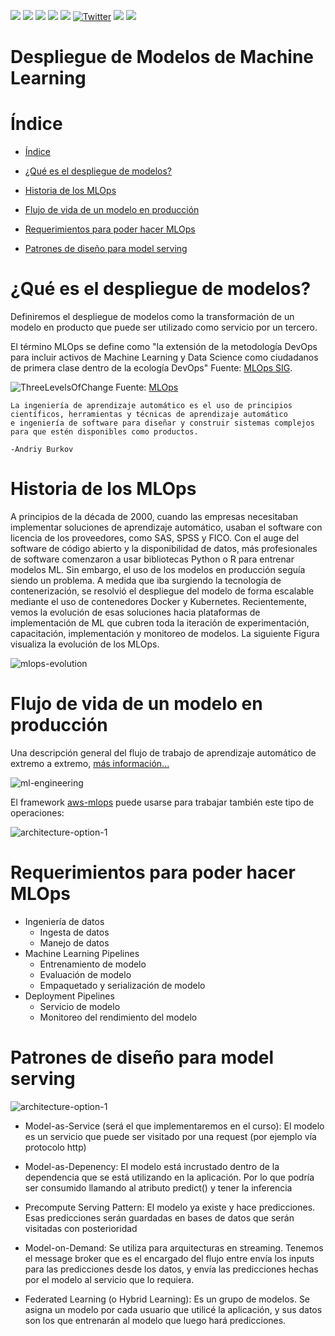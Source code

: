  <p align="left">
   <img src="https://img.shields.io/badge/status-en%20desarrollo-green"> 
   <img src="https://img.shields.io/github/issues/jesusdanielquiroga/Despliegue-de-Modelos-de-Machine-Learning">
   <img src="https://img.shields.io/github/forks/jesusdanielquiroga/Despliegue-de-Modelos-de-Machine-Learning">
   <img src="https://img.shields.io/github/forks/jesusdanielquiroga/Despliegue-de-Modelos-de-Machine-Learning">
   <img src="https://img.shields.io/github/license/jesusdanielquiroga/Despliegue-de-Modelos-de-Machine-Learning">
<a href="https://twitter.com/intent/tweet?text=Wow:&url=https%3A%2F%2Fgithub.com%2Fjesusdanielquiroga%2FDespliegue-de-Modelos-de-Machine-Learning"><img alt="Twitter" src="https://img.shields.io/twitter/url?style=social&url=https%3A%2F%2Ftwitter.com%2Fjdquiroga2410"></a>
   <img src="https://img.shields.io/github/stars/camilafernanda?style=social">
   <img src="https://img.shields.io/badge/topic-machinelearning-red">
  </p>

# Despliegue de Modelos de Machine Learning

# Índice

* [Índice](#índice)

* [¿Qué es el despliegue de modelos?](#¿qué-es-el-despliegue-de-modelos?)

* [Historia de los MLOps](#historia-de-los-MLOps)

* [Flujo de vida de un modelo en producción](#flujo-de-vida-de-un-modelo-en-producción)

* [Requerimientos para poder hacer MLOps](#requerimientos-para-poder-hacer-MLOps)

* [Patrones de diseño para model serving](#patrones-de-diseño-para-model-serving)

# ¿Qué es el despliegue de modelos?

Definiremos el despliegue de modelos como la transformación de un modelo en producto que puede ser utilizado como servicio por un tercero.

El término MLOps se define como "la extensión de la metodología DevOps para incluir activos de Machine Learning y Data Science como ciudadanos de primera clase dentro de la ecología DevOps" Fuente: <a href="roadmap/2020/MLOpsRoadmap2020.md">MLOps SIG</a>.

![ThreeLevelsOfChange](https://user-images.githubusercontent.com/87950040/202930212-c6c17990-ac82-4b38-a103-a3a3dc70b55e.jpg)
Fuente: <a href="https://ml-ops.org/content/motivation">MLOps</a>

```
La ingeniería de aprendizaje automático es el uso de principios científicos, herramientas y técnicas de aprendizaje automático
e ingeniería de software para diseñar y construir sistemas complejos para que estén disponibles como productos.

-Andriy Burkov
```
# Historia de los MLOps

A principios de la década de 2000, cuando las empresas necesitaban implementar soluciones de aprendizaje automático, usaban el software con licencia de los proveedores, como SAS, SPSS y FICO. Con el auge del software de código abierto y la disponibilidad de datos, más profesionales de software comenzaron a usar bibliotecas Python o R para entrenar modelos ML. Sin embargo, el uso de los modelos en producción seguía siendo un problema. A medida que iba surgiendo la tecnología de contenerización, se resolvió el despliegue del modelo de forma escalable mediante el uso de contenedores Docker y Kubernetes. Recientemente, vemos la evolución de esas soluciones hacia plataformas de implementación de ML que cubren toda la iteración de experimentación, capacitación, implementación y monitoreo de modelos. La siguiente Figura visualiza la evolución de los MLOps.

![mlops-evolution](https://user-images.githubusercontent.com/87950040/202930485-46580050-e940-49e9-836b-e8358475a991.jpg)

# Flujo de vida de un modelo en producción

Una descripción general del flujo de trabajo de aprendizaje automático de extremo a extremo, <a href="https://ml-ops.org/content/end-to-end-ml-workflow">más información...</a>

![ml-engineering](https://user-images.githubusercontent.com/87950040/202930891-acbc3c1d-ee76-429c-9a3c-ecdb2ea00a00.jpg)

El framework <a href="https://github.com/aws-solutions/mlops-workload-orchestrator">aws-mlops</a> puede usarse para trabajar también este tipo de operaciones:

![architecture-option-1](https://user-images.githubusercontent.com/87950040/202930964-1f7a0f58-f2a2-47d3-9225-ef053db6c9d7.png)

# Requerimientos para poder hacer MLOps

* Ingeniería de datos
  * Ingesta de datos
  * Manejo de datos
* Machine Learning Pipelines
  * Entrenamiento de modelo
  * Evaluación de modelo
  * Empaquetado y serialización de modelo
* Deployment Pipelines
  * Servicio de modelo
  * Monitoreo del rendimiento del modelo

# Patrones de diseño para model serving

![architecture-option-1](https://user-images.githubusercontent.com/87950040/202931523-e409310b-11ac-4a87-807a-574289991a4b.png)

* Model-as-Service (será el que implementaremos en el curso): El modelo es un servicio que puede ser visitado por una request (por ejemplo vía protocolo http)

* Model-as-Depenency: El modelo está incrustado dentro de la dependencia que se está utilizando en la aplicación. Por lo que podría ser consumido llamando al atributo predict() y tener la inferencia

* Precompute Serving Pattern: El modelo ya existe y hace predicciones. Esas predicciones serán guardadas en bases de datos que serán visitadas con posterioridad

* Model-on-Demand: Se utiliza para arquitecturas en streaming. Tenemos el message broker que es el encargado del flujo entre envía los inputs para las predicciones desde los datos, y envía las predicciones hechas por el modelo al servicio que lo requiera.

* Federated Learning (o Hybrid Learning): Es un grupo de modelos. Se asigna un modelo por cada usuario que utilicé la aplicación, y sus datos son los que entrenarán al modelo que luego hará predicciones.


